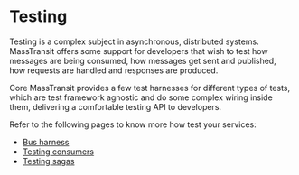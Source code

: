 # Testing

Testing is a complex subject in asynchronous, distributed systems. 
MassTransit offers some support for developers that wish to test how messages are being consumed,
how messages get sent and published, how requests are handled and responses are produced.

Core MassTransit provides a few test harnesses for different types of tests, which are
test framework agnostic and do some complex wiring inside them, delivering a comfortable
testing API to developers.

Refer to the following pages to know more how test your services:

 * [Bus harness](bus-harness.md)
 * [Testing consumers](testing-consumers.md)
 * [Testing sagas](testing-sagas.md)
